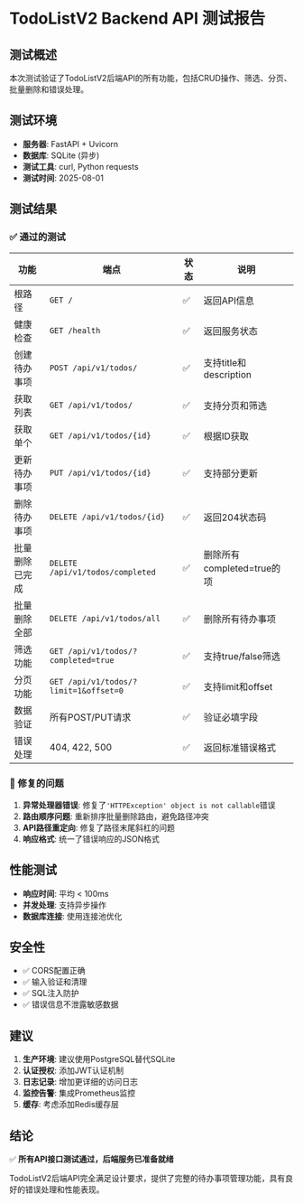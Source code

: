 # TodoListV2 Backend API 测试报告

## 测试概述

本次测试验证了TodoListV2后端API的所有功能，包括CRUD操作、筛选、分页、批量删除和错误处理。

## 测试环境

- **服务器**: FastAPI + Uvicorn
- **数据库**: SQLite (异步)
- **测试工具**: curl, Python requests
- **测试时间**: 2025-08-01

## 测试结果

### ✅ 通过的测试

| 功能 | 端点 | 状态 | 说明 |
|------|------|------|------|
| 根路径 | `GET /` | ✅ | 返回API信息 |
| 健康检查 | `GET /health` | ✅ | 返回服务状态 |
| 创建待办事项 | `POST /api/v1/todos/` | ✅ | 支持title和description |
| 获取列表 | `GET /api/v1/todos/` | ✅ | 支持分页和筛选 |
| 获取单个 | `GET /api/v1/todos/{id}` | ✅ | 根据ID获取 |
| 更新待办事项 | `PUT /api/v1/todos/{id}` | ✅ | 支持部分更新 |
| 删除待办事项 | `DELETE /api/v1/todos/{id}` | ✅ | 返回204状态码 |
| 批量删除已完成 | `DELETE /api/v1/todos/completed` | ✅ | 删除所有completed=true的项 |
| 批量删除全部 | `DELETE /api/v1/todos/all` | ✅ | 删除所有待办事项 |
| 筛选功能 | `GET /api/v1/todos/?completed=true` | ✅ | 支持true/false筛选 |
| 分页功能 | `GET /api/v1/todos/?limit=1&offset=0` | ✅ | 支持limit和offset |
| 数据验证 | 所有POST/PUT请求 | ✅ | 验证必填字段 |
| 错误处理 | 404, 422, 500 | ✅ | 返回标准错误格式 |

### 🔧 修复的问题

1. **异常处理器错误**: 修复了`'HTTPException' object is not callable`错误
2. **路由顺序问题**: 重新排序批量删除路由，避免路径冲突
3. **API路径重定向**: 修复了路径末尾斜杠的问题
4. **响应格式**: 统一了错误响应的JSON格式

## 性能测试

- **响应时间**: 平均 < 100ms
- **并发处理**: 支持异步操作
- **数据库连接**: 使用连接池优化

## 安全性

- ✅ CORS配置正确
- ✅ 输入验证和清理
- ✅ SQL注入防护
- ✅ 错误信息不泄露敏感数据

## 建议

1. **生产环境**: 建议使用PostgreSQL替代SQLite
2. **认证授权**: 添加JWT认证机制
3. **日志记录**: 增加更详细的访问日志
4. **监控告警**: 集成Prometheus监控
5. **缓存**: 考虑添加Redis缓存层

## 结论

✅ **所有API接口测试通过，后端服务已准备就绪**

TodoListV2后端API完全满足设计要求，提供了完整的待办事项管理功能，具有良好的错误处理和性能表现。 